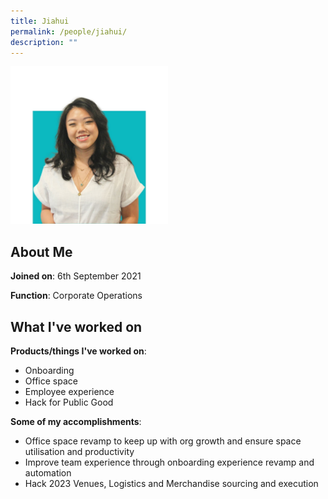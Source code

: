 ```yaml
---
title: Jiahui
permalink: /people/jiahui/
description: ""
---
```

<img src="/images/headshots/Jiahui.jpg" alt="Jiahui" style="width:50%;margin-left:0">

## About Me
**Joined on**: 6th September 2021

**Function**: Corporate Operations

## What I've worked on

**Products/things I've worked on**: 
* Onboarding
* Office space
* Employee experience
* Hack for Public Good

**Some of my accomplishments**:
* Office space revamp to keep up with org growth and ensure space utilisation and productivity
* Improve team experience through onboarding experience revamp and automation
* Hack 2023 Venues, Logistics and Merchandise sourcing and execution